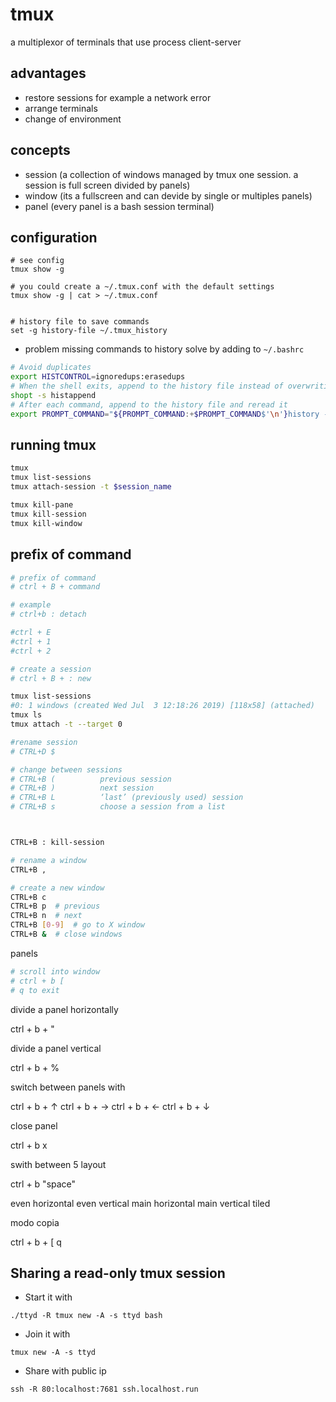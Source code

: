 # tmux

a multiplexor of terminals that use process client-server

## advantages

- restore sessions for example a network error
- arrange terminals
- change of environment


## concepts

- session (a collection of windows managed by tmux one session. a session is full screen divided by panels)
- window (its a fullscreen and can devide by single or multiples panels)
- panel (every panel is a bash session terminal)


## configuration

```
# see config
tmux show -g

# you could create a ~/.tmux.conf with the default settings
tmux show -g | cat > ~/.tmux.conf


# history file to save commands
set -g history-file ~/.tmux_history
```

- problem missing commands to history solve by adding to `~/.bashrc`

```bash
# Avoid duplicates
export HISTCONTROL=ignoredups:erasedups
# When the shell exits, append to the history file instead of overwriting it
shopt -s histappend
# After each command, append to the history file and reread it
export PROMPT_COMMAND="${PROMPT_COMMAND:+$PROMPT_COMMAND$'\n'}history -a; history -c; history -r"
```


## running tmux

```bash
tmux
tmux list-sessions
tmux attach-session -t $session_name

tmux kill-pane
tmux kill-session
tmux kill-window

```


## prefix of command

```bash
# prefix of command
# ctrl + B + command

# example
# ctrl+b : detach

#ctrl + E
#ctrl + 1
#ctrl + 2

```

```bash
# create a session
# ctrl + B + : new

tmux list-sessions
#0: 1 windows (created Wed Jul  3 12:18:26 2019) [118x58] (attached)
tmux ls
tmux attach -t --target 0

```

```bash
#rename session
# CTRL+D $

# change between sessions
# CTRL+B (          previous session
# CTRL+B )          next session
# CTRL+B L          ‘last’ (previously used) session
# CTRL+B s          choose a session from a list



CTRL+B : kill-session

# rename a window
CTRL+B ,

# create a new window
CTRL+B c
CTRL+B p  # previous
CTRL+B n  # next
CTRL+B [0-9]  # go to X window
CTRL+B &  # close windows


```





panels

```bash
# scroll into window
# ctrl + b [
# q to exit
```


divide a panel horizontally

ctrl + b + "

divide a panel vertical

ctrl + b + %

switch between panels with

ctrl + b + ↑
ctrl + b + →
ctrl + b + ←
ctrl + b + ↓

close panel

ctrl + b x


swith between 5 layout

ctrl + b  "space"

even horizontal
even vertical
main horizontal
main vertical
tiled


modo copia

ctrl + b + [
q







## Sharing a read-only tmux session

* Start it with
```
./ttyd -R tmux new -A -s ttyd bash
```
* Join it with
```
tmux new -A -s ttyd
```
* Share with public ip
```
ssh -R 80:localhost:7681 ssh.localhost.run
```